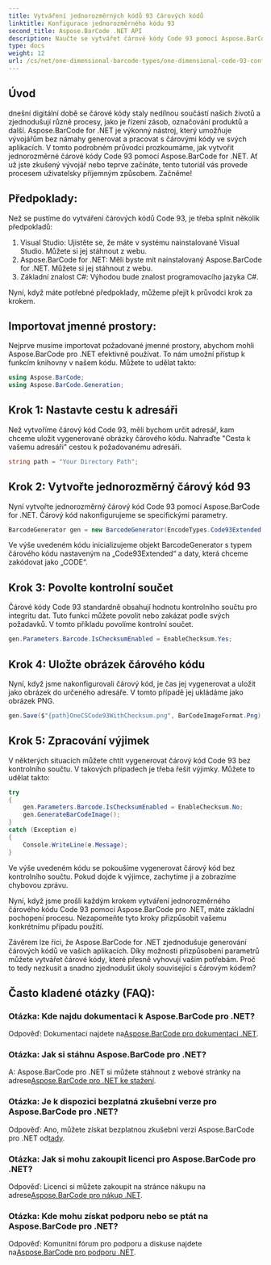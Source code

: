 ```yaml
---
title: Vytváření jednorozměrných kódů 93 čárových kódů
linktitle: Konfigurace jednorozměrného kódu 93
second_title: Aspose.BarCode .NET API
description: Naučte se vytvářet čárové kódy Code 93 pomocí Aspose.BarCode for .NET. Průvodce generováním čárových kódů krok za krokem.
type: docs
weight: 12
url: /cs/net/one-dimensional-barcode-types/one-dimensional-code-93-configuration/
---
```


## Úvod

dnešní digitální době se čárové kódy staly nedílnou součástí našich životů a zjednodušují různé procesy, jako je řízení zásob, označování produktů a další. Aspose.BarCode for .NET je výkonný nástroj, který umožňuje vývojářům bez námahy generovat a pracovat s čárovými kódy ve svých aplikacích. V tomto podrobném průvodci prozkoumáme, jak vytvořit jednorozměrné čárové kódy Code 93 pomocí Aspose.BarCode for .NET. Ať už jste zkušený vývojář nebo teprve začínáte, tento tutoriál vás provede procesem uživatelsky příjemným způsobem. Začněme!

## Předpoklady:

Než se pustíme do vytváření čárových kódů Code 93, je třeba splnit několik předpokladů:
1. Visual Studio: Ujistěte se, že máte v systému nainstalované Visual Studio. Můžete si jej stáhnout z webu.
2. Aspose.BarCode for .NET: Měli byste mít nainstalovaný Aspose.BarCode for .NET. Můžete si jej stáhnout z webu.
3. Základní znalost C#: Výhodou bude znalost programovacího jazyka C#.

Nyní, když máte potřebné předpoklady, můžeme přejít k průvodci krok za krokem.

## Importovat jmenné prostory:

Nejprve musíme importovat požadované jmenné prostory, abychom mohli Aspose.BarCode pro .NET efektivně používat. To nám umožní přístup k funkcím knihovny v našem kódu. Můžete to udělat takto:

```csharp
using Aspose.BarCode;
using Aspose.BarCode.Generation;
```

## Krok 1: Nastavte cestu k adresáři

Než vytvoříme čárový kód Code 93, měli bychom určit adresář, kam chceme uložit vygenerované obrázky čárového kódu. Nahraďte "Cesta k vašemu adresáři" cestou k požadovanému adresáři.

```csharp
string path = "Your Directory Path";
```

## Krok 2: Vytvořte jednorozměrný čárový kód 93

Nyní vytvořte jednorozměrný čárový kód Code 93 pomocí Aspose.BarCode for .NET. Čárový kód nakonfigurujeme se specifickými parametry.

```csharp
BarcodeGenerator gen = new BarcodeGenerator(EncodeTypes.Code93Extended, "CODE");
```

Ve výše uvedeném kódu inicializujeme objekt BarcodeGenerator s typem čárového kódu nastaveným na „Code93Extended“ a daty, která chceme zakódovat jako „CODE“.

## Krok 3: Povolte kontrolní součet

Čárové kódy Code 93 standardně obsahují hodnotu kontrolního součtu pro integritu dat. Tuto funkci můžete povolit nebo zakázat podle svých požadavků. V tomto příkladu povolíme kontrolní součet.

```csharp
gen.Parameters.Barcode.IsChecksumEnabled = EnableChecksum.Yes;
```

## Krok 4: Uložte obrázek čárového kódu

Nyní, když jsme nakonfigurovali čárový kód, je čas jej vygenerovat a uložit jako obrázek do určeného adresáře. V tomto případě jej ukládáme jako obrázek PNG.

```csharp
gen.Save($"{path}OneCSCode93WithChecksum.png", BarCodeImageFormat.Png);
```

## Krok 5: Zpracování výjimek

V některých situacích můžete chtít vygenerovat čárový kód Code 93 bez kontrolního součtu. V takových případech je třeba řešit výjimky. Můžete to udělat takto:

```csharp
try
{
    gen.Parameters.Barcode.IsChecksumEnabled = EnableChecksum.No;
    gen.GenerateBarCodeImage();
}
catch (Exception e)
{
    Console.WriteLine(e.Message);
}
```

Ve výše uvedeném kódu se pokoušíme vygenerovat čárový kód bez kontrolního součtu. Pokud dojde k výjimce, zachytíme ji a zobrazíme chybovou zprávu.

Nyní, když jsme prošli každým krokem vytváření jednorozměrného čárového kódu Code 93 pomocí Aspose.BarCode pro .NET, máte základní pochopení procesu. Nezapomeňte tyto kroky přizpůsobit vašemu konkrétnímu případu použití.

Závěrem lze říci, že Aspose.BarCode for .NET zjednodušuje generování čárových kódů ve vašich aplikacích. Díky možnosti přizpůsobení parametrů můžete vytvářet čárové kódy, které přesně vyhovují vašim potřebám. Proč to tedy nezkusit a snadno zjednodušit úkoly související s čárovým kódem?

## Často kladené otázky (FAQ):

### Otázka: Kde najdu dokumentaci k Aspose.BarCode pro .NET?
 Odpověď: Dokumentaci najdete na[Aspose.BarCode pro dokumentaci .NET](https://reference.aspose.com/barcode/net/).

### Otázka: Jak si stáhnu Aspose.BarCode pro .NET?
 A: Aspose.BarCode pro .NET si můžete stáhnout z webové stránky na adrese[Aspose.BarCode pro .NET ke stažení](https://releases.aspose.com/barcode/net/).

### Otázka: Je k dispozici bezplatná zkušební verze pro Aspose.BarCode pro .NET?
 Odpověď: Ano, můžete získat bezplatnou zkušební verzi Aspose.BarCode pro .NET od[tady](https://releases.aspose.com/).

### Otázka: Jak si mohu zakoupit licenci pro Aspose.BarCode pro .NET?
 Odpověď: Licenci si můžete zakoupit na stránce nákupu na adrese[Aspose.BarCode pro nákup .NET](https://purchase.aspose.com/buy).

### Otázka: Kde mohu získat podporu nebo se ptát na Aspose.BarCode pro .NET?
 Odpověď: Komunitní fórum pro podporu a diskuse najdete na[Aspose.BarCode pro podporu .NET](https://forum.aspose.com/c/barcode/13).
